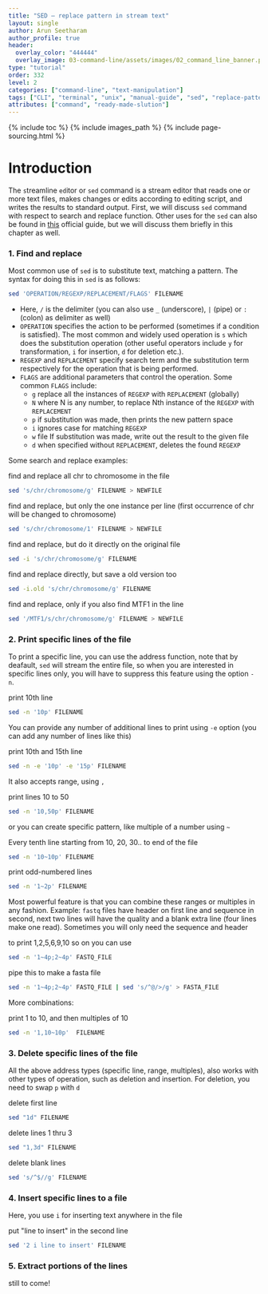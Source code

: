 ```yaml
---
title: "SED – replace pattern in stream text"
layout: single
author: Arun Seetharam
author_profile: true
header:
  overlay_color: "444444"
  overlay_image: 03-command-line/assets/images/02_command_line_banner.png
type: "tutorial"
order: 332
level: 2
categories: ["command-line", "text-manipulation"]
tags: ["CLI", "terminal", "unix", "manual-guide", "sed", "replace-pattern"]
attributes: ["command", "ready-made-slution"]
---
```


{% include toc %}
{% include images_path %}
{% include page-sourcing.html %}


# Introduction

The  `s`treamline `ed`itor  or `sed` command is a stream editor that reads one or more text files, makes changes or edits according to editing script, and writes the results to standard output. First, we will discuss `sed` command with respect to search and replace function. Other uses for the `sed` can also be found in [this](http://www.grymoire.com/Unix/Sed.html#uh-47) official guide, but we will discuss them briefly in this chapter as well.

### 1. Find and replace
Most common use of `sed` is to substitute text, matching a pattern. The syntax for doing this in `sed` is as follows:

```bash
sed 'OPERATION/REGEXP/REPLACEMENT/FLAGS' FILENAME
```

  - Here, `/` is the delimiter (you can also use `_` (underscore), `|` (pipe) or `:` (colon) as delimiter as well)
  - `OPERATION` specifies the action to be performed (sometimes if a condition is satisfied). The most common and widely used operation is `s` which does the substitution operation (other useful operators include `y` for transformation, `i` for insertion, `d` for deletion etc.).
  - `REGEXP` and `REPLACEMENT` specify search term and the substitution term respectively for the operation that is being performed.
  - `FLAGS` are additional parameters that control the operation. Some common `FLAGS` include:
      * `g`	replace all the instances of `REGEXP` with `REPLACEMENT` (globally)
      * `N` where N is any number, to replace Nth instance of the `REGEXP` with `REPLACEMENT`
      * `p` if substitution was made, then prints the new pattern space
      * `i` ignores case for matching `REGEXP`
      * `w` file If substitution was made, write out the result to the given file
      * `d` when specified without `REPLACEMENT`, deletes the found `REGEXP`

Some search and replace examples:

find and replace all chr to chromosome in the file
```bash
sed 's/chr/chromosome/g' FILENAME > NEWFILE
```
find and replace, but only the one instance per line (first occurrence of chr will be changed to chromosome)
```bash
sed 's/chr/chromosome/1' FILENAME > NEWFILE
```
find and replace, but do it directly on the original file
```bash
sed -i 's/chr/chromosome/g' FILENAME
```
find and replace directly, but save a old version too
```bash
sed -i.old 's/chr/chromosome/g' FILENAME
```
find and replace, only if you also find MTF1 in the line
```bash
sed '/MTF1/s/chr/chromosome/g' FILENAME > NEWFILE
```

### 2. Print specific lines of the file

To print a specific line, you can use the address function, note that by deafault, `sed` will stream the entire file, so when you are interested in specific lines only, you will have to suppress this feature using the option `-n`.

print 10th line
```bash
sed -n '10p' FILENAME
```
You can provide any number of additional lines to print using `-e` option (you can add any number of lines like this)

print 10th and 15th line
```bash
sed -n -e '10p' -e '15p' FILENAME
```
It also accepts range, using `,`

print lines 10 to 50
```bash
sed -n '10,50p' FILENAME
```
or you can create specific pattern, like multiple of a number using `~`

Every tenth line starting from 10, 20, 30.. to end of the file
```bash
sed -n '10~10p' FILENAME
```
print odd-numbered lines
```bash
sed -n '1~2p' FILENAME
```

Most powerful feature is that you can combine these ranges or multiples in any fashion. Example: `fastq` files have header on first line and sequence in second, next two lines will have the quality and a blank extra line (four lines make one read). Sometimes you will only need the sequence and header

to print 1,2,5,6,9,10 so on you can use
```bash
sed -n '1~4p;2~4p' FASTQ_FILE
```
pipe this to make a fasta file
```bash
sed -n '1~4p;2~4p' FASTQ_FILE | sed 's/^@/>/g' > FASTA_FILE
```
More combinations:

print 1 to 10, and then multiples of 10
```bash
sed -n '1,10~10p'  FILENAME
```

### 3. Delete specific lines of the file

All the above address types (specific line, range, multiples), also works with other types of operation, such as deletion and insertion. For deletion, you need to swap `p` with `d`

delete first line
```bash
sed "1d" FILENAME
```
delete lines 1 thru 3
```bash
sed "1,3d" FILENAME
```
delete blank lines
```bash
sed 's/^$//g' FILENAME
```

### 4. Insert specific lines to a file
Here, you use `i` for inserting text anywhere in the file


put "line to insert" in the second line
```bash
sed '2 i line to insert' FILENAME
```

### 5. Extract portions of the lines
still to come!
